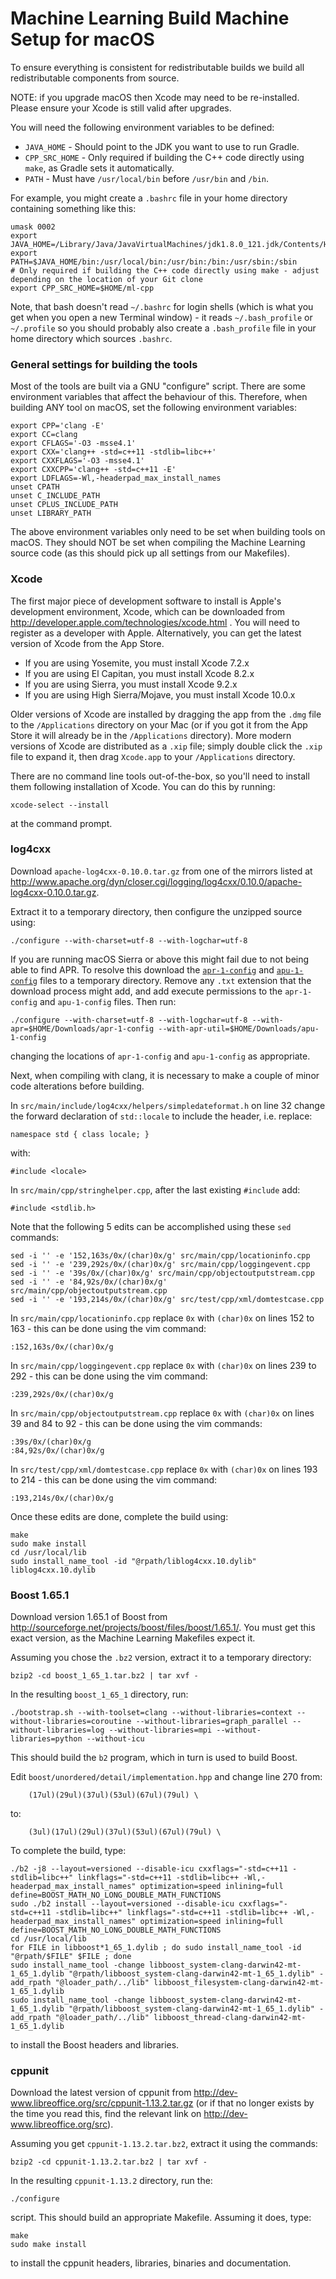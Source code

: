 # Machine Learning Build Machine Setup for macOS

To ensure everything is consistent for redistributable builds we build all redistributable components from source.

NOTE: if you upgrade macOS then Xcode may need to be re-installed. Please ensure your Xcode is still valid after upgrades.

You will need the following environment variables to be defined:

- `JAVA_HOME` - Should point to the JDK you want to use to run Gradle.
- `CPP_SRC_HOME` - Only required if building the C++ code directly using `make`, as Gradle sets it automatically.
- `PATH` - Must have `/usr/local/bin` before `/usr/bin` and `/bin`.

For example, you might create a `.bashrc` file in your home directory containing something like this:

```
umask 0002
export JAVA_HOME=/Library/Java/JavaVirtualMachines/jdk1.8.0_121.jdk/Contents/Home
export PATH=$JAVA_HOME/bin:/usr/local/bin:/usr/bin:/bin:/usr/sbin:/sbin
# Only required if building the C++ code directly using make - adjust depending on the location of your Git clone
export CPP_SRC_HOME=$HOME/ml-cpp
```

Note, that bash doesn't read `~/.bashrc` for login shells (which is what you get when you open a new Terminal window) - it reads `~/.bash_profile` or `~/.profile` so you should probably also create a `.bash_profile` file in your home directory which sources `.bashrc`.

### General settings for building the tools

Most of the tools are built via a GNU "configure" script. There are some environment variables that affect the behaviour of this. Therefore, when building ANY tool on macOS, set the following environment variables:

```
export CPP='clang -E'
export CC=clang
export CFLAGS='-O3 -msse4.1'
export CXX='clang++ -std=c++11 -stdlib=libc++'
export CXXFLAGS='-O3 -msse4.1'
export CXXCPP='clang++ -std=c++11 -E'
export LDFLAGS=-Wl,-headerpad_max_install_names
unset CPATH
unset C_INCLUDE_PATH
unset CPLUS_INCLUDE_PATH
unset LIBRARY_PATH
```

The above environment variables only need to be set when building tools on macOS. They should NOT be set when compiling the Machine Learning source code (as this should pick up all settings from our Makefiles).

### Xcode

The first major piece of development software to install is Apple's development environment, Xcode, which can be downloaded from <http://developer.apple.com/technologies/xcode.html> . You will need to register as a developer with Apple. Alternatively, you can get the latest version of Xcode from the App Store.

- If you are using Yosemite, you must install Xcode 7.2.x
- If you are using El Capitan, you must install Xcode 8.2.x
- If you are using Sierra, you must install Xcode 9.2.x
- If you are using High Sierra/Mojave, you must install Xcode 10.0.x

Older versions of Xcode are installed by dragging the app from the `.dmg` file to the `/Applications` directory on your Mac (or if you got it from the App Store it will already be in the `/Applications` directory). More modern versions of Xcode are distributed as a `.xip` file; simply double click the `.xip` file to expand it, then drag `Xcode.app` to your `/Applications` directory.

There are no command line tools out-of-the-box, so you'll need to install them following installation of Xcode. You can do this by running:

```
xcode-select --install
```

at the command prompt.

### log4cxx

Download `apache-log4cxx-0.10.0.tar.gz` from one of the mirrors listed at <http://www.apache.org/dyn/closer.cgi/logging/log4cxx/0.10.0/apache-log4cxx-0.10.0.tar.gz>.

Extract it to a temporary directory, then configure the unzipped source using:

```
./configure --with-charset=utf-8 --with-logchar=utf-8
```

If you are running macOS Sierra or above this might fail due to not being able to find APR. To resolve this download the [`apr-1-config`](https://github.com/elastic/ml-cpp/files/1747602/apr-1-config.txt) and [`apu-1-config`](https://github.com/elastic/ml-cpp/files/1747599/apu-1-config.txt) files to a temporary directory.  Remove any `.txt` extension that the download process might add, and add execute permissions to the `apr-1-config` and `apu-1-config` files.  Then run:

```
./configure --with-charset=utf-8 --with-logchar=utf-8 --with-apr=$HOME/Downloads/apr-1-config --with-apr-util=$HOME/Downloads/apu-1-config
```

changing the locations of `apr-1-config` and `apu-1-config` as appropriate.

Next, when compiling with clang, it is necessary to make a couple of minor code alterations before building.

In `src/main/include/log4cxx/helpers/simpledateformat.h` on line 32 change the forward declaration of `std::locale` to include the header, i.e. replace:

```
namespace std { class locale; }
```

with:

```
#include <locale>
```

In `src/main/cpp/stringhelper.cpp`, after the last existing `#include` add:

```
#include <stdlib.h>
```

Note that the following 5 edits can be accomplished using these `sed` commands:

```
sed -i '' -e '152,163s/0x/(char)0x/g' src/main/cpp/locationinfo.cpp
sed -i '' -e '239,292s/0x/(char)0x/g' src/main/cpp/loggingevent.cpp
sed -i '' -e '39s/0x/(char)0x/g' src/main/cpp/objectoutputstream.cpp
sed -i '' -e '84,92s/0x/(char)0x/g' src/main/cpp/objectoutputstream.cpp
sed -i '' -e '193,214s/0x/(char)0x/g' src/test/cpp/xml/domtestcase.cpp
```

In `src/main/cpp/locationinfo.cpp` replace `0x` with `(char)0x` on lines 152 to 163 - this can be done using the vim command:

```
:152,163s/0x/(char)0x/g
```

In `src/main/cpp/loggingevent.cpp` replace `0x` with `(char)0x` on lines 239 to 292 - this can be done using the vim command:

```
:239,292s/0x/(char)0x/g
```

In `src/main/cpp/objectoutputstream.cpp` replace `0x` with `(char)0x` on lines 39 and 84 to 92 - this can be done using the vim commands:

```
:39s/0x/(char)0x/g
:84,92s/0x/(char)0x/g
```

In `src/test/cpp/xml/domtestcase.cpp` replace `0x` with `(char)0x` on lines 193 to 214 - this can be done using the vim command:

```
:193,214s/0x/(char)0x/g
```

Once these edits are done, complete the build using:

```
make
sudo make install
cd /usr/local/lib
sudo install_name_tool -id "@rpath/liblog4cxx.10.dylib" liblog4cxx.10.dylib
```

### Boost 1.65.1

Download version 1.65.1 of Boost from <http://sourceforge.net/projects/boost/files/boost/1.65.1/>. You must get this exact version, as the Machine Learning Makefiles expect it.

Assuming you chose the `.bz2` version, extract it to a temporary directory:

```
bzip2 -cd boost_1_65_1.tar.bz2 | tar xvf -
```

In the resulting `boost_1_65_1` directory, run:

```
./bootstrap.sh --with-toolset=clang --without-libraries=context --without-libraries=coroutine --without-libraries=graph_parallel --without-libraries=log --without-libraries=mpi --without-libraries=python --without-icu
````

This should build the `b2` program, which in turn is used to build Boost.

Edit `boost/unordered/detail/implementation.hpp` and change line 270 from:

```
    (17ul)(29ul)(37ul)(53ul)(67ul)(79ul) \
```

to:

```
    (3ul)(17ul)(29ul)(37ul)(53ul)(67ul)(79ul) \
```

To complete the build, type:

```
./b2 -j8 --layout=versioned --disable-icu cxxflags="-std=c++11 -stdlib=libc++" linkflags="-std=c++11 -stdlib=libc++ -Wl,-headerpad_max_install_names" optimization=speed inlining=full define=BOOST_MATH_NO_LONG_DOUBLE_MATH_FUNCTIONS
sudo ./b2 install --layout=versioned --disable-icu cxxflags="-std=c++11 -stdlib=libc++" linkflags="-std=c++11 -stdlib=libc++ -Wl,-headerpad_max_install_names" optimization=speed inlining=full define=BOOST_MATH_NO_LONG_DOUBLE_MATH_FUNCTIONS
cd /usr/local/lib
for FILE in libboost*1_65_1.dylib ; do sudo install_name_tool -id "@rpath/$FILE" $FILE ; done
sudo install_name_tool -change libboost_system-clang-darwin42-mt-1_65_1.dylib "@rpath/libboost_system-clang-darwin42-mt-1_65_1.dylib" -add_rpath "@loader_path/../lib" libboost_filesystem-clang-darwin42-mt-1_65_1.dylib
sudo install_name_tool -change libboost_system-clang-darwin42-mt-1_65_1.dylib "@rpath/libboost_system-clang-darwin42-mt-1_65_1.dylib" -add_rpath "@loader_path/../lib" libboost_thread-clang-darwin42-mt-1_65_1.dylib
```

to install the Boost headers and libraries.

### cppunit

Download the latest version of cppunit from <http://dev-www.libreoffice.org/src/cppunit-1.13.2.tar.gz> (or if that no longer exists by the time you read this, find the relevant link on <http://dev-www.libreoffice.org/src>).

Assuming you get `cppunit-1.13.2.tar.bz2`, extract it using the commands:

```
bzip2 -cd cppunit-1.13.2.tar.bz2 | tar xvf -
```

In the resulting `cppunit-1.13.2` directory, run the:

```
./configure
```

script. This should build an appropriate Makefile. Assuming it does, type:

```
make
sudo make install
```

to install the cppunit headers, libraries, binaries and documentation.

